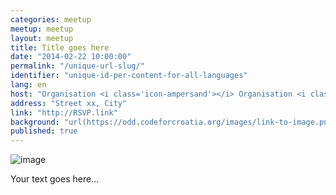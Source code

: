 ```yaml
---
categories: meetup
meetup: meetup
layout: meetup
title: Title goes here
date: "2014-02-22 10:00:00"
permalink: "/unique-url-slug/"
identifier: "unique-id-per-content-for-all-languages"
lang: en
host: "Organisation <i class='icon-ampersand'></i> Organisation <i class='icon-ampersand'></i> Organisation"
address: "Street xx, City"
link: "http://RSVP.link"
background: "url(https://odd.codeforcroatia.org/images/link-to-image.png)"
published: true
---
```


![image](https://odd.codeforcroatia.org/image/header-image.jpg)

Your text goes here...